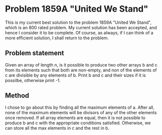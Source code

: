 # Problem 1859A "United We Stand"

This is my current best solution to the problem 1859A "United We Stand", which is an 800 rated problem. My current solution has been accepted, and hence I consider it to be complete. Of course, as always, if I can think of a more efficient solution, I shall return to the problem. 

## Problem statement
Given an array of length n, is it possible to produce two other arrays b and c from its elements such that both are non-empty, and non of the elements of c are divisible by any elements of b. Print b and c and their sizes if it is possilbe, otherwise print -1.

## Method
I chose to go about this by finding all the maximum elements of a. After all, none of the maximum elements will be divisors of any of the other elements once removed. If all array elements are equal, then it is not possible to produce b and c with the appropriate conditions satisfied. Otherwise, we can store all the max elements in c and the rest in b.